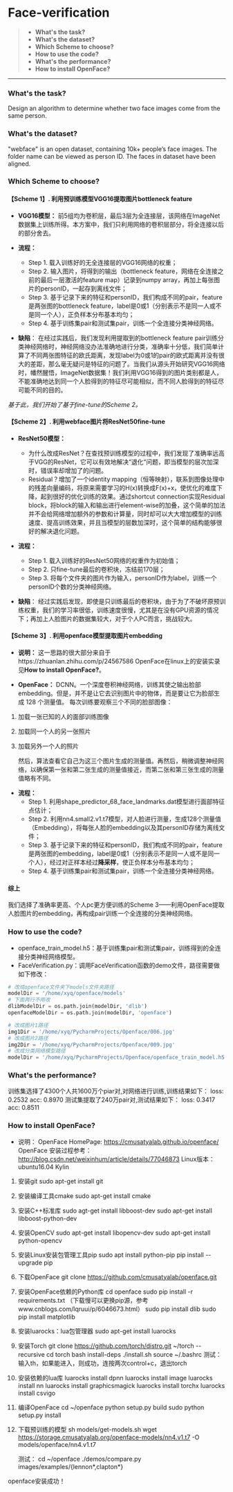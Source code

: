 # Face-verification

> * **What's the task?**
> * **What's the dataset?**
> * **Which Scheme to choose?**
> * **How to use the code?**
> * **What's the performance?**
> * **How to install OpenFace?**

---

### **What's the task?**
Design an algorithm to determine whether two face images come from the same person.

### **What's the dataset?**
"webface" is an open dataset, containing 10k+ people’s face images. The folder name can be viewed as person ID. The faces in dataset have been aligned.

### **Which Scheme to choose?**
#### **【Scheme 1】. 利用预训练模型VGG16提取图片bottleneck feature**

 - **VGG16模型：**
    前5组均为卷积层，最后3层为全连接层，该网络在ImageNet数据集上训练所得。本方案中，我们只利用网络的卷积层部分，将全连接以后的部分舍去。
 - **流程：**
    - Step 1. 载入训练好的无全连接层的VGG16网络的权重；
    - Step 2. 输入图片，将得到的输出（bottleneck feature，网络在全连接之前的最后一层激活的feature map）记录到numpy array，再加上每张图片的personID，一起存到离线文件；
    - Step 3. 基于记录下来的特征和personID，我们构成不同的pair，feature是两张图的bottleneck feature，label是0或1（分别表示不是同一人或不是同一个人），正负样本分布基本均匀；
    - Step 4. 基于训练集pair和测试集pair，训练一个全连接分类神经网络。


 - **缺陷**：
    在经过实践后，我们发现利用提取到的bottleneck feature pair训练分类神经网络时，神经网络没办法准确地进行分类，准确率十分低，我们简单计算了不同两张图特征的欧氏距离，发现label为0或1的pair的欧式距离并没有很大的差距，那么毫无疑问是特征的问题了。当我们从源头开始研究VGG16网络时，幡然醒悟，ImageNet数据集！我们利用VGG16得到的图片类别都是人，不能准确地达到同一个人脸得到的特征尽可能相似，而不同人脸得到的特征尽可能不同的目的。

*基于此，我们开始了基于fine-tune的Scheme 2。*

#### **【Scheme 2】. 利用webface图片将ResNet50fine-tune**
- **ResNet50模型：**
    - 为什么改成ResNet？在查找预训练模型的过程中，我们发现了准确率远高于VGG的ResNet，它可以有效地解决“退化“问题，即当模型的层次加深时，错误率却增加了的问题。
    - 	Residual？增加了一个identity mapping（恒等映射），联系到图像处理中的残差向量编码，将原来需要学习的H(x)转换成F(x)+x，使优化的难度下降，起到很好的优化训练的效果。通过shortcut connection实现Residual block，将block的输入和输出进行element-wise的加叠，这个简单的加法并不会给网络增加额外的参数和计算量，同时却可以大大增加模型的训练速度、提高训练效果，并且当模型的层数加深时，这个简单的结构能够很好的解决退化问题。
- **流程：**
    - Step 1. 载入训练好的ResNet50网络的权重作为初始值；
    - Step 2. 只fine-tune最后的卷积块，冻结前170层；
    - Step 3. 将每个文件夹的图片作为输入，personID作为label，训练一个personID个数的分类神经网络。

- **缺陷**：
    经过实践后发现，即使是只训练最后的卷积块，由于为了不破坏原预训练权重，我们的学习率很低，训练速度很慢，尤其是在没有GPU资源的情况下；再加上人脸图片的数据集较大，对于个人PC而言，挑战较大。


#### **【Scheme 3】. 利用openface模型提取图片embedding**
- **说明：**
    这一思路的很大部分来自于https://zhuanlan.zhihu.com/p/24567586
	OpenFace在linux上的安装实录见**How to install OpenFace?**。

- **OpenFace：**
    DCNN。一个深度卷积神经网络，训练其使之输出脸部embedding。但是，并不是让它去识别图片中的物体，而是要让它为脸部生成 128 个测量值。
每次训练要观察三个不同的脸部图像：
1. 加载一张已知的人的面部训练图像
2. 加载同一个人的另一张照片
3. 加载另外一个人的照片

    然后，算法查看它自己为这三个图片生成的测量值。再然后，稍微调整神经网络，以确保第一张和第二张生成的测量值接近，而第二张和第三张生成的测量值略有不同。

- **流程：**
    - Step 1. 利用shape_predictor_68_face_landmarks.dat模型进行面部特征点估计；
    - Step 2. 利用nn4.small2.v1.t7模型，对人脸进行测量，生成128个测量值（Embedding），将每张人脸的embedding以及其personID存储为离线文件；
    - Step 3. 基于记录下来的特征和personID，我们构成不同的pair，feature是两张图的embedding，label是0或1（分别表示不是同一人或不是同一个人），经过对正样本经过**降采样**，使正负样本分布基本均匀；
    - Step 4. 基于训练集pair和测试集pair，训练一个全连接分类神经网络。

#### **综上**
我们选择了准确率更高、个人pc更方便训练的Scheme 3——利用OpenFace提取人脸图片的embedding，再构成pair训练一个全连接的分类神经网络。

### **How to use the code?**

 - openface_train_model.h5：基于训练集pair和测试集pair，训练得到的全连接分类神经网络模型。
 - FaceVerification.py：调用FaceVerification函数的demo文件，路径需要做如下修改：
```python
# 改成openface文件夹下models文件夹路径
modelDir = '/home/xyq/openface/models'
# 下面两行不用改
dlibModelDir = os.path.join(modelDir, 'dlib')
openfaceModelDir = os.path.join(modelDir, 'openface')

# 改成图片1路径
img1Dir = '/home/xyq/PycharmProjects/Openface/006.jpg'
# 改成图片2路径
img2Dir = '/home/xyq/PycharmProjects/Openface/009.jpg'
# 改成分类网络模型路径
modelDir = '/home/xyq/PycharmProjects/Openface/openface_train_model.h5'
```

### **What's the performance?**
训练集选择了4300个人共1600万个piar对,对网络进行训练,训练结果如下：
loss: 0.2532 acc: 0.8970
测试集提取了240万pair对,测试结果如下：
loss: 0.3417 acc: 0.8511

### **How to install OpenFace?**
- 说明：
OpenFace HomePage: https://cmusatyalab.github.io/openface/
OpenFace 安装过程参考：http://blog.csdn.net/weixinhum/article/details/77046873
Linux版本：ubuntu16.04 Kylin

1.	安装git
	sudo apt-get install git

2.	安装编译工具cmake
	sudo apt-get install cmake

3.	安装C++标准库
	sudo agt-get install libboost-dev
	sudo apt-get install libboost-python-dev

4.	安装OpenCV
	sudo apt-get install libopencv-dev
	sudo apt-get install python-opencv

5.	安装Linux安装包管理工具pip
	sudo apt install python-pip
	pip install --upgrade pip

6.	下载OpenFace
	git clone https://github.com/cmusatyalab/openface.git

7.	安装OpenFace依赖的Python库
	cd openface
	sudo pip install -r requirements.txt
	（下载慢可以更换pip源，参考www.cnblogs.com/lqruui/p/6046673.html）
sudo pip install dlib 
	sudo pip install matplotlib

8.	安装luarocks：lua包管理器
sudo apt-get install luarocks

9.	安装Torch
git clone https://github.com/torch/distro.git ~/torch --recursive
	cd torch
	bash install-deps
	./install.sh
	source ~/.bashrc
测试：输入th，如果能进入，则成功，连按两次control+c，退出torch
10.	安装依赖的lua库
luarocks install dpnn
	luarocks install image
	luarocks install nn
	luarocks install graphicsmagick
	luarocks install torchx
	luarocks install csvigo

11.	编译OpenFace
cd ~/openface
	python setup.py build
	sudo python setup.py install

12.	下载预训练的模型
sh models/get-models.sh
wget https://storage.cmusatyalab.org/openface-models/nn4.v1.t7 -O models/openface/nn4.v1.t7

    测试：
cd ~/openface
./demos/compare.py images/examples/{lennon*,clapton*}

openface安装成功！



